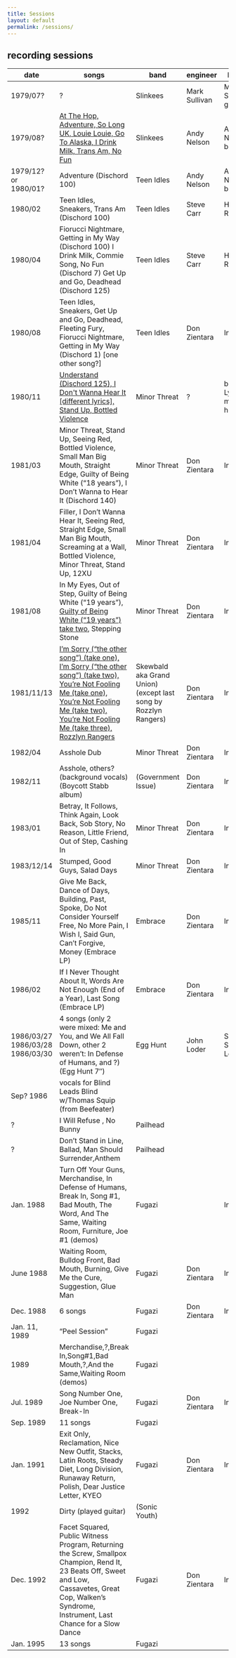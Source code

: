 ```yaml
---
title: Sessions
layout: default
permalink: /sessions/
---
```


## recording sessions

| date | songs | band | engineer | location
| ---- | ----- | ---- | -------- | --------
| 1979/07? | ? | Slinkees | Mark Sullivan | Mark Sullivan's garage
| 1979/08? | [At The Hop, Adventure, So Long UK, Louie Louie, Go To Alaska, I Drink Milk, Trans Am, No Fun](197908/) | Slinkees | Andy Nelson | Andy Nelson’s basement
| 1979/12? or 1980/01? | Adventure (Dischord 100) | Teen Idles | Andy Nelson | Andy Nelson’s basement
| 1980/02 | Teen Idles, Sneakers, Trans Am (Dischord 100) | Teen Idles | Steve Carr | Hit and Run
| 1980/04 | Fiorucci Nightmare, Getting in My Way (Dischord 100) I Drink Milk, Commie Song, No Fun (Dischord 7) Get Up and Go, Deadhead (Dischord 125) | Teen Idles | Steve Carr | Hit and Run
| 1980/08 | Teen Idles, Sneakers, Get Up and Go, Deadhead, Fleeting Fury, Fiorucci Nightmare, Getting in My Way (Dischord 1) [one other song?] | Teen Idles | Don Zientara | Inner Ear
| 1980/11 | [Understand (Dischord 125), I Don't Wanna Hear It [different lyrics], Stand Up, Bottled Violence](198011/) | Minor Threat | ? | basement, Lyle’s mom’s house
| 1981/03 | Minor Threat, Stand Up, Seeing Red, Bottled Violence, Small Man Big Mouth, Straight Edge, Guilty of Being White (“18 years”), I Don’t Wanna to Hear It (Dischord 140) | Minor Threat | Don Zientara | Inner Ear
| 1981/04 | Filler, I Don’t Wanna Hear It, Seeing Red, Straight Edge, Small Man Big Mouth, Screaming at a Wall, Bottled Violence, Minor Threat, Stand Up, 12XU | Minor Threat | Don Zientara | Inner Ear
| 1981/08 | In My Eyes, Out of Step, Guilty of Being White (“19 years”), [Guilty of Being White (“19 years”) take two](198108/), Stepping Stone | Minor Threat | Don Zientara | Inner Ear
| 1981/11/13 | [I’m Sorry (“the other song”) (take one), I’m Sorry (“the other song”) (take two), You’re Not Fooling Me (take one), You’re Not Fooling Me (take two), You’re Not Fooling Me (take three), Rozzlyn Rangers](19811113/) | Skewbald  aka Grand Union) (except last song by Rozzlyn Rangers) | Don Zientara | Inner Ear
| 1982/04 | Asshole Dub | Minor Threat | Don Zientara | Inner Ear
| 1982/11 | Asshole, others? (background vocals) (Boycott Stabb album) | (Government Issue) | Don Zientara | Inner Ear
| 1983/01 | Betray, It Follows, Think Again, Look Back, Sob Story, No Reason, Little Friend, Out of Step, Cashing In | Minor Threat | Don Zientara | Inner Ear
| 1983/12/14 | Stumped, Good Guys, Salad Days | Minor Threat | Don Zientara | Inner Ear
| 1985/11 | Give Me Back, Dance of Days, Building, Past, Spoke, Do Not Consider Yourself Free, No More Pain, I Wish I, Said Gun, Can’t Forgive, Money (Embrace LP) | Embrace | Don Zientara | Inner Ear
| 1986/02 | If I Never Thought About It, Words Are Not Enough (End of a Year), Last Song (Embrace LP) | Embrace | Don Zientara | Inner Ear
| 1986/03/27 1986/03/28 1986/03/30 | 4 songs (only 2 were mixed: Me and You, and We All Fall Down, other 2 weren’t: In Defense of Humans, and ?) (Egg Hunt 7″) | Egg Hunt | John Loder | Southern Studios, London
| Sep? 1986 | vocals for Blind Leads Blind w/Thomas Squip (from Beefeater) | | |
| ? | I Will Refuse , No Bunny | Pailhead | |
| ? | Don’t Stand in Line, Ballad, Man Should Surrender,Anthem | Pailhead | |
| Jan. 1988 | Turn Off Your Guns, Merchandise, In Defense of Humans, Break In, Song #1, Bad Mouth, The Word, And The Same, Waiting Room, Furniture, Joe #1 (demos) | Fugazi | | Inner Ear
| June 1988 | Waiting Room, Bulldog Front, Bad Mouth, Burning, Give Me the Cure, Suggestion, Glue Man | Fugazi | Don Zientara | Inner Ear
| Dec. 1988 | 6 songs | Fugazi | Don Zientara | Inner Ear
| Jan. 11, 1989 | “Peel Session” | Fugazi | |
| 1989 | Merchandise,?,Break In,Song#1,Bad Mouth,?,And the Same,Waiting Room (demos) | Fugazi | |
| Jul. 1989 | Song Number One, Joe Number One, Break-In | Fugazi | Don Zientara | Inner Ear
| Sep. 1989 | 11 songs | Fugazi | |
| Jan. 1991 | Exit Only, Reclamation, Nice New Outfit, Stacks, Latin Roots, Steady Diet, Long Division, Runaway Return, Polish, Dear Justice Letter, KYEO | Fugazi | Don Zientara | Inner Ear
| 1992 | Dirty (played guitar) | (Sonic Youth) | |
| Dec. 1992 | Facet Squared, Public Witness Program, Returning the Screw, Smallpox Champion, Rend It, 23 Beats Off, Sweet and Low, Cassavetes, Great Cop, Walken’s Syndrome, Instrument, Last Chance for a Slow Dance | Fugazi | Don Zientara | Inner Ear
| Jan. 1995 | 13 songs | Fugazi | |
